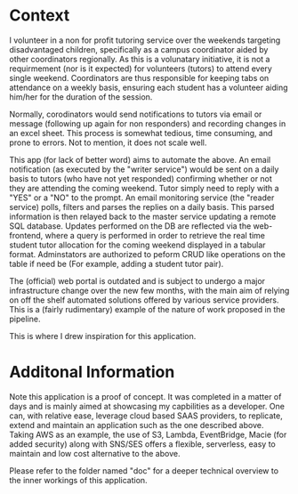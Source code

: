 # Context

I volunteer in a non for profit tutoring service over the weekends targeting disadvantaged children, specifically as a campus coordinator aided by other coordinators regionally. As this is a volunatary initiative, it is not a requirmement (nor is it expected) for volunteers (tutors) to attend every single weekend. Coordinators are thus responsible for keeping tabs on attendance on a weekly basis, ensuring each student has a volunteer aiding him/her for the duration of the session. 

Normally, corodinators would send notifications to tutors via email or message (following up again for non responders) and recording changes in an excel sheet. This process is somewhat tedious, time consuming, and prone to errors. Not to mention, it does not scale well.

This app (for lack of better word) aims to automate the above. An email notification (as executed by the "writer service") would be sent on a daily basis to tutors (who have not yet responded) confirming whether or not they are attending the coming weekend. Tutor simply need to reply with a "YES" or a "NO" to the prompt. An email monitoring service (the "reader service) polls, filters and parses the replies on a daily basis. This parsed information is then relayed back to the master service updating a remote SQL database. Updates performed on the DB are reflected via the web-frontend, where a query is performed in order to retrieve the real time student tutor allocation for the coming weekend displayed in a tabular format. Adminstators are authorized to peform CRUD like operations on the table if need be (For example, adding a student tutor pair).

The (official) web portal is outdated and is subject to undergo a major infrastructure change over the new few months, with the main aim of relying on off the shelf automated solutions offered by various service providers. This is a (fairly rudimentary) example of the nature of work proposed in the pipeline.

This is where I drew inspiration for this application. 


# Additonal Information

Note this application is a proof of concept. It was completed in a matter of days and is mainly aimed at showcasing my capbilities as a developer. One can, with relative ease, leverage cloud based SAAS providers, to replicate, extend and maintain an application such as the one described above. Taking AWS as an example, the use of S3, Lambda, EventBridge, Macie (for added security) along with SNS/SES offers a flexible, serverless, easy to maintain and low cost alternative to the above.

Please refer to the folder named "doc" for a deeper technical overview to the inner workings of this application.
